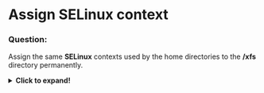 # Assign SELinux context

### Question:
Assign the same **SELinux** contexts used by the home directories to the **/xfs** directory permanently.

<details>
  <summary><b>Click to expand!</b></summary>

### Answer:

* For interacting with **context** in **SELinux** we need a command that is not available by default on RHEL. Therefore we have to install it. First we find out
what is the package name we need:

```
yum whatprovides */semanage
```

* On my system (CentOS) it was **policycoreutils-python** with additional architecture/version suffix. This is what must be installed using **YUM**.

* There is a command called **chcon** - however its usage is not advised (besides restoring root password)!

* Finding proper **context** to be applied is usually the most tricky part. However it is good to remember that almost every Linux command that is used to list files/folders/processes/etc
has ***-Z*** flag, which will show the **SELinux** context of specified item. So we can use:
 
```
ls -Z /home
```

which on my computer produces the output below:

```
drwx------. chlebik chlebik unconfined_u:object_r:user_home_dir_t:s0 chlebik
```

* **Context** is the one with ***_t*** suffix. The way to assign it to mentioned ***/xfs*** target folder is this:

```
semanage fcontext -a -t user_home_dir_t "/xfs(/.*)?"
```

* However above command only assigns this **context** to the **policy**. In order to write it to the filesystem we need to invoke:

```
restorecon -R /xfs
```
 
</details>
